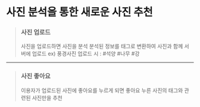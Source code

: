 # 사진 분석을 통한 새로운 사진 추천

> ### 사진 업로드
> 사진을 업로드하면 사진을 분석
> 분석된 정보를 태그로 변환하여 사진과 함께 서버에 업로드
> ex) 풍경사진 업로드 시 : #석양 #나무 #강
---
>### 사진 좋아요
>이용자가 업로드된 사진에 좋아요를 누르게 되면
>좋아요 누른 사진의 태그와 관련된 사진만을 추천
